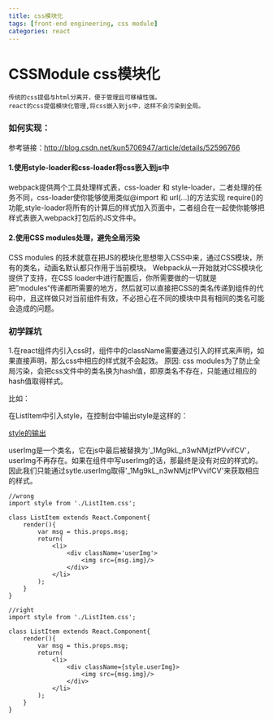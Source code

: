 ```yaml
---
title: css模块化
tags: [front-end engineering, css module]
categories: react
---
```


# CSSModule  css模块化

	传统的css提倡与html分离开，便于管理且可移植性强。
	react的css提倡模块化管理,将css嵌入到js中，这样不会污染到全局。

### 如何实现：
参考链接：http://blog.csdn.net/kun5706947/article/details/52596766
#### 1.使用style-loader和css-loader将css嵌入到js中

webpack提供两个工具处理样式表，css-loader 和 style-loader，二者处理的任务不同，css-loader使你能够使用类似@import 和 url(...)的方法实现 require()的功能,style-loader将所有的计算后的样式加入页面中，二者组合在一起使你能够把样式表嵌入webpack打包后的JS文件中。

#### 2.使用CSS modules处理，避免全局污染

CSS modules 的技术就意在把JS的模块化思想带入CSS中来，通过CSS模块，所有的类名，动画名默认都只作用于当前模块。
Webpack从一开始就对CSS模块化提供了支持，在CSS loader中进行配置后，你所需要做的一切就是把”modules“传递都所需要的地方，然后就可以直接把CSS的类名传递到组件的代码中，且这样做只对当前组件有效，不必担心在不同的模块中具有相同的类名可能会造成的问题。

### 初学踩坑

1.在react组件内引入css时，组件中的className需要通过引入的样式来声明，如果直接声明，那么css中相应的样式就不会起效。
原因: css modules为了防止全局污染，会把css文件中的类名换为hash值，即原类名不存在，只能通过相应的hash值取得样式。

比如：

在ListItem中引入style，在控制台中输出style是这样的：

[style的输出](http://img.blog.csdn.net/20161126172051636)

userImg是一个类名，它在js中最后被替换为'_1Mg9kL_n3wNMjzfPVvifCV'，userImg不再存在。如果在组件中写userImg的话，那最终是没有对应的样式的。因此我们只能通过sytle.userImg取得'_1Mg9kL_n3wNMjzfPVvifCV'来获取相应的样式。

	//wrong
	import style from './ListItem.css';

	class ListItem extends React.Component{
	    render(){
	        var msg = this.props.msg;
	        return(
	            <li>
	                <div className='userImg'>
	                    <img src={msg.img}/>
	                </div>
	            </li>
	        );
	    }
	}

	//right
	import style from './ListItem.css';

	class ListItem extends React.Component{
	    render(){
	        var msg = this.props.msg;
	        return(
	            <li>
	                <div className={style.userImg}>
	                    <img src={msg.img}/>
	                </div>
	            </li>
	        );
	    }
	}